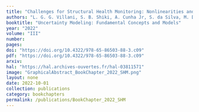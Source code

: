 ```yaml
---
title: "Challenges for Structural Health Monitoring: Nonlinearities and Uncertainties"
authors: "L. G. G. Villani, S. B. Shiki, A. Cunha Jr, S. da Silva, M. D. Todd"
booktitle: "Uncertainty Modeling: Fundamental Concepts and Models"
year: "2022"
volume: "III"
number: 
pages: 
doi: "https://doi.org/10.4322/978-65-86503-88-3.c09"
pdf: "https://doi.org/10.4322/978-65-86503-88-3.c09"
arxiv: 
hal: "https://hal.archives-ouvertes.fr/hal-03811571"
image: "GraphicalAbstract_BookChapter_2022_SHM.png"
layout: none
date: 2022-10-01
collection: publications
category: bookchapters
permalink: /publications/BookChapter_2022_SHM
---
```

